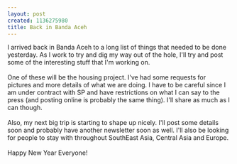 ```yaml
--- 
layout: post
created: 1136275980
title: Back in Banda Aceh
---
```

I arrived back in Banda Aceh to a long list of things that needed to be done yesterday.  As I work to try and dig my way out of the hole, I'll try and post some of the interesting stuff that I'm working on.  <br /><br />One of these will be the housing project.  I've had some requests for pictures and more details of what we are doing.  I have to be careful since I am under contract with SP and have restrictions on what I can say to the press (and posting online is probably the same thing).  I'll share as much as I can though.<br /><br />Also, my next big trip is starting to shape up nicely.  I'll post some details soon and probably have another newsletter soon as well.  I'll also be looking for people to stay with throughout SouthEast Asia, Central Asia and Europe.<br /><br />Happy New Year Everyone!
